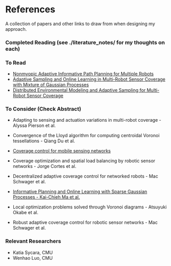 # References

A collection of papers and other links to draw from when designing my approach.

### Completed Reading (see ./literature_notes/ for my thoughts on each)

### To Read
* [Nonmyopic Adaptive Informative Path Planning for Multiple Robots](https://www.ijcai.org/Proceedings/09/Papers/306.pdf "link to pdf")
* [Adaptive Sampling and Online Learning in Multi-Robot Sensor Coverage with Mixture of Gaussian Processes](https://www.ri.cmu.edu/wp-content/uploads/2018/08/ICRA18_AdaSam_Coverage.pdf "link to pdf")
* [Distributed Environmental Modeling and Adaptive Sampling for Multi-Robot Sensor Coverage](http://delivery.acm.org/10.1145/3340000/3331862/p1488-luo.pdf?ip=143.232.65.236&id=3331862&acc=ACTIVE%20SERVICE&key=F82E6B88364EF649%2EEA76AD5B95F3C532%2E4D4702B0C3E38B35%2E4D4702B0C3E38B35&__acm__=1565979938_bdb296df9eb427a339cce644924b3b47 "link to pdf")


### To Consider (Check Abstract)
* Adapting to sensing and actuation variations in multi-robot coverage - Alyssa Pierson et al.
* Convergence of the Lloyd algorithm for computing centroidal Voronoi tessellations - Qiang Du et al.
* [Coverage control for mobile sensing networks](http://web.mit.edu/~jadbabai/www/ESE680/Bullo%20-%20coverage%20control%20for%20mobile%20networks%20-%202002j-cmkb.pdf "link to pdf")
* Coverage optimization and spatial load balancing by robotic sensor networks - Jorge Cortes et al.
* Decentralized adaptive coverage control for networked robots - Mac Schwager et al.
* [Informative Planning and Online Learning with Sparse Gaussian Processes - Kai-Chieh Ma et al.](https://arxiv.org/pdf/1609.07560.pdf "link to pdf")
* Local optimization problems solved through Voronoi diagrams - Atsuyuki Okabe et al.

* Robust adaptive coverage control for robotic sensor networks - Mac Schwager et al.

### Relevant Researchers
* Katia Sycara, CMU
* Wenhao Luo, CMU